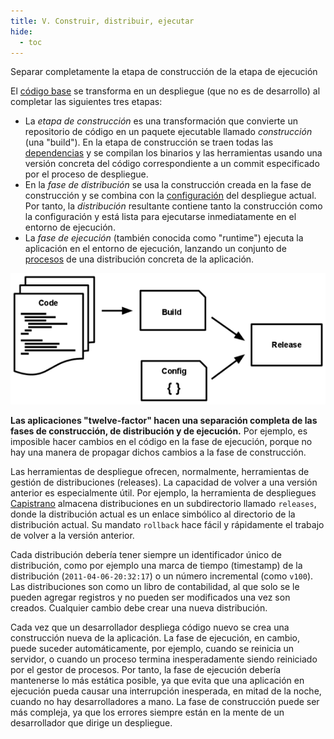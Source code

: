 ```yaml
---
title: V. Construir, distribuir, ejecutar
hide:
  - toc
---
```

Separar completamente la etapa de construcción de la etapa de ejecución

El [código base](./codebase.md) se transforma en un despliegue (que no es de desarrollo) al completar las siguientes tres etapas:

* La *etapa de construcción* es una transformación que convierte un repositorio de código en un paquete ejecutable llamado *construcción* (una "build"). En la etapa de construcción se traen todas las [dependencias](./dependencies.md) y se compilan los binarios y las herramientas usando una versión concreta del código correspondiente a un commit especificado por el proceso de despliegue.
* En la *fase de distribución* se usa la construcción creada en la fase de construcción y se combina con la [configuración](./config.md) del despliegue actual. Por tanto, la *distribución* resultante contiene tanto la construcción como la configuración y está lista para ejecutarse inmediatamente en el entorno de ejecución.
* La *fase de ejecución* (también conocida como "runtime") ejecuta la aplicación en el entorno de ejecución, lanzando un conjunto de [procesos](./processes.md) de una distribución concreta de la aplicación.

![El código se convierte en una construcción, que se combina con la configuración para crear una distribución.](images/release.png)

**Las aplicaciones "twelve-factor" hacen una separación completa de las fases de construcción, de distribución y de ejecución.** Por ejemplo, es imposible hacer cambios en el código en la fase de ejecución, porque no hay una manera de propagar dichos cambios a la fase de construcción.

Las herramientas de despliegue ofrecen, normalmente, herramientas de gestión de distribuciones (releases). La capacidad de volver a una versión anterior es especialmente útil. Por ejemplo, la herramienta de despliegues [Capistrano](https://github.com/capistrano/capistrano/wiki) almacena distribuciones en un subdirectorio llamado `releases`, donde la distribución actual es un enlace simbólico al directorio de la distribución actual. Su mandato `rollback` hace fácil y rápidamente el trabajo de volver a la versión anterior.

Cada distribución debería tener siempre un identificador único de distribución, como por ejemplo una marca de tiempo (timestamp) de la distribución (`2011-04-06-20:32:17`) o un número incremental (como `v100`). Las distribuciones son como un libro de contabilidad, al que solo se le pueden agregar registros y no pueden ser modificados una vez son creados. Cualquier cambio debe crear una nueva distribución.

Cada vez que un desarrollador despliega código nuevo se crea una construcción nueva de la aplicación. La fase de ejecución, en cambio, puede suceder automáticamente, por ejemplo, cuando se reinicia un servidor, o cuando un proceso termina inesperadamente siendo reiniciado por el gestor de procesos. Por tanto, la fase de ejecución debería mantenerse lo más estática posible, ya que evita que una aplicación en ejecución pueda causar una interrupción inesperada, en mitad de la noche, cuando no hay desarrolladores a mano. La fase de construcción puede ser más compleja, ya que los errores siempre están en la mente de un desarrollador que dirige un despliegue.
